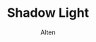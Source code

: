 ---
title: Shadow Light
author: Alten
github: https://github.com/AltenGD/
description_markdown: >-
  Ever wanted to have a mac / ios feel in discord? me neither.
download: https://github.com/AltenGD/Altens-betterdiscord-Themes-Plugins/blob/master/Themes/FrostedGlassRewrite.theme.css
demo: https://cdn.rawgit.com/AltenGD/Altens-betterdiscord-Themes-Plugins/master/Themes/FrostedGlassRewrite.theme.css
support: https://cdn.rawgit.com/AltenGD/Altens-betterdiscord-Themes-Plugins/issues
style: dark
tags:
images:
  - name: Shadow Light Preview
    image: /images/themes/Shadow_Light_Preview.jpg
layout: product
ghcommentid: 23
---